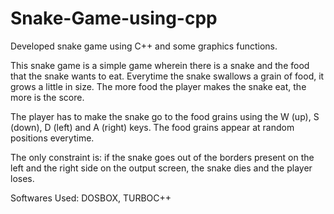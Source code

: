 # Snake-Game-using-cpp
Developed snake game using C++ and some graphics functions.

This snake game is a simple game wherein there is a snake and the food that the snake wants to eat.
Everytime the snake swallows a grain of food, it grows a little in size.
The more food the player makes the snake eat, the more is the score.

The player has to make the snake go to the food grains using the W (up), S (down), D (left) and A (right) keys.
The food grains appear at random positions everytime.

The only constraint is: if the snake goes out of the borders present on the left and the right side on the output screen, the snake dies and the player loses.

Softwares Used: DOSBOX, TURBOC++
